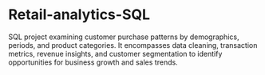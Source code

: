 # Retail-analytics-SQL
SQL project examining customer purchase patterns by demographics, periods, and product categories. It encompasses data cleaning, transaction metrics, revenue insights, and customer segmentation to identify opportunities for business growth and sales trends.

